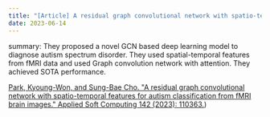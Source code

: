 ```yaml
---
title: "[Article] A residual graph convolutional network with spatio-temporal features for autism classification from fMRI brain images."
date: 2023-06-14
---
```


summary: They proposed a novel GCN based deep learning model to diagnose autism spectrum disorder. They used spatial-temporal features from fMRI data and used Graph convolution network with attention. They achieved SOTA performance.

[Park, Kyoung-Won, and Sung-Bae Cho. "A residual graph convolutional network with spatio-temporal features for autism classification from fMRI brain images." Applied Soft Computing 142 (2023): 110363.](https://www.sciencedirect.com/science/article/pii/S1568494623003812#bb25))
